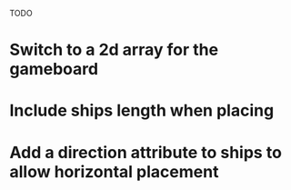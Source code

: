 TODO
# Switch to a 2d array for the gameboard
# Include ships length when placing
# Add a direction attribute to ships to allow horizontal placement
